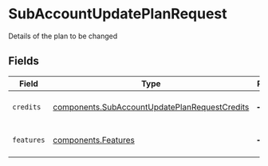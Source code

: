 # SubAccountUpdatePlanRequest

Details of the plan to be changed


## Fields

| Field                                                                                                      | Type                                                                                                       | Required                                                                                                   | Description                                                                                                |
| ---------------------------------------------------------------------------------------------------------- | ---------------------------------------------------------------------------------------------------------- | ---------------------------------------------------------------------------------------------------------- | ---------------------------------------------------------------------------------------------------------- |
| `credits`                                                                                                  | [components.SubAccountUpdatePlanRequestCredits](../../models/shared/subaccountupdateplanrequestcredits.md) | :heavy_minus_sign:                                                                                         | Credit details to update                                                                                   |
| `features`                                                                                                 | [components.Features](../../models/shared/features.md)                                                     | :heavy_minus_sign:                                                                                         | Features details to update                                                                                 |